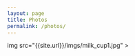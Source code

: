 ```yaml
---
layout: page
title: Photos
permalink: /photos/
---
```

<html lang="en">

<head>
    <meta charset="UTF-8">
    <meta http-equiv="X-UA-Compatible" content="IE=edge">
    <meta name="viewport" content="width=device-width, initial-scale=1.0">
    <title>Photos</title>
    <style>
        img {
            width: 721px;
            height: 455px
        }
    </style>
</head>


<body>
    <div>
    img src="{{site.url}}/imgs/milk_cup1.jpg" >
    </div>
</body>

</html>
